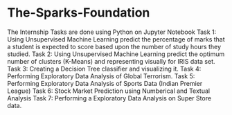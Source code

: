 # The-Sparks-Foundation
The Internship Tasks are done using Python on Jupyter Notebook
Task 1: Using Unsupervised Machine Learning predict the percentage of marks that a student is expected to score based upon the number of study hours they studied.
Task 2: Using Unsupervised Machine Learning predict the optimum number of clusters (K-Means) and representing visually for IRIS data set.
Task 3: Creating a Decision Tree classifier and visualizing it.
Task 4: Performing Exploratory Data Analysis of Global Terrorism.
Task 5: Performing Exploratory Data Analysis of Sports Data (Indian Premier League)
Task 6: Stock Market Prediction using Numberical and Textual Analysis
Task 7: Performing a Exploratory Data Analysis on Super Store data.
